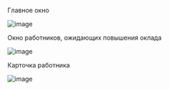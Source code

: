 Главное окно

![image](https://github.com/Artemio12/TestWork/assets/59345054/e51f9168-a61c-4d6b-bd00-deae9c1fff28)

Окно работников, ожидающих повышения оклада

![image](https://github.com/Artemio12/TestWork/assets/59345054/c4894045-c67b-4dbb-908e-d32d69b2354c)

Карточка работника

![image](https://github.com/Artemio12/TestWork/assets/59345054/31a45cbb-e50f-454a-8a9d-27ecefa2e69a)






